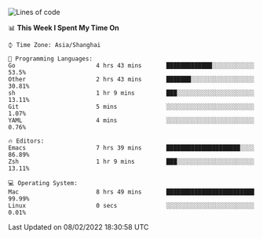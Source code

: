 <!--START_SECTION:waka-->
![Lines of code](https://img.shields.io/badge/From%20Hello%20World%20I%27ve%20Written-22%20Thousand%20lines%20of%20code-blue)

📊 **This Week I Spent My Time On** 

```text
⌚︎ Time Zone: Asia/Shanghai

💬 Programming Languages: 
Go                       4 hrs 43 mins       █████████████░░░░░░░░░░░░   53.5% 
Other                    2 hrs 43 mins       ███████░░░░░░░░░░░░░░░░░░   30.81% 
sh                       1 hr 9 mins         ███░░░░░░░░░░░░░░░░░░░░░░   13.11% 
Git                      5 mins              ░░░░░░░░░░░░░░░░░░░░░░░░░   1.07% 
YAML                     4 mins              ░░░░░░░░░░░░░░░░░░░░░░░░░   0.76%

🔥 Editors: 
Emacs                    7 hrs 39 mins       █████████████████████░░░░   86.89% 
Zsh                      1 hr 9 mins         ███░░░░░░░░░░░░░░░░░░░░░░   13.11%

💻 Operating System: 
Mac                      8 hrs 49 mins       █████████████████████████   99.99% 
Linux                    0 secs              ░░░░░░░░░░░░░░░░░░░░░░░░░   0.01%

```


 Last Updated on 08/02/2022 18:30:58 UTC
<!--END_SECTION:waka-->
